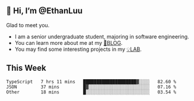 ## 👋 Hi, I’m @EthanLuu

Glad to meet you.

- I am a senior undergraduate student, majoring in software engineering.
- You can learn more about me at my [📝BLOG](https://blog.ethanloo.cn).
- You may find some interesting projects in my [💡LAB](https://lab.ethanloo.cn).

## This Week
<!--START_SECTION:waka-->

```text
TypeScript   7 hrs 11 mins   ████████████████████▓░░░░   82.60 %
JSON         37 mins         █▓░░░░░░░░░░░░░░░░░░░░░░░   07.16 %
Other        18 mins         █░░░░░░░░░░░░░░░░░░░░░░░░   03.54 %
```

<!--END_SECTION:waka-->
